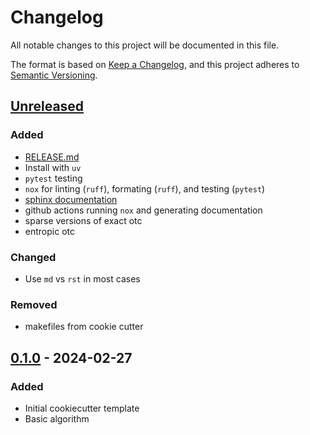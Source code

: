 # Changelog

All notable changes to this project will be documented in this file.

The format is based on [Keep a Changelog](https://keepachangelog.com/en/1.1.0/),
and this project adheres to [Semantic Versioning](https://semver.org/spec/v2.0.0.html).

## [Unreleased]

### Added
* [RELEASE.md](./RELEASE.md)
* Install with `uv`
* `pytest` testing
* `nox` for linting (`ruff`), formating (`ruff`), and testing (`pytest`)
* [sphinx documentation](https://pyotc.github.io/pyotc/)
* github actions running `nox` and generating documentation
* sparse versions of exact otc
* entropic otc

### Changed
* Use `md` vs `rst` in most cases

### Removed
* makefiles from cookie cutter

## [0.1.0] - 2024-02-27

### Added
* Initial cookiecutter template
* Basic algorithm

[unreleased]: https://github.com/pyotc/pyotc
[0.1.0]: https://github.com/pyotc/pyotc/tree/v0.1.0
